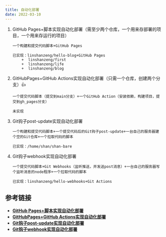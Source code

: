 ```yaml
---
title: 自动化部署
date: 2022-03-10
---
```


1. GitHub Pages+脚本实现自动化部署（需至少两个仓库，一个用来存部署的项目，一个用来存运行的项目）

    ```text
    一个构建和提交代码脚本+GitHub Pages
    
    已实现：linshanzeng/hello-blog+GitHub Pages
        +  linshanzeng/first
        +  linshanzeng/life
        +  linshanzeng/blog
    ```

2. GitHubPages+GitHub Actions实现自动化部署（只需一个仓库，创建两个分支）👍

    ```text
    一个提交代码脚本（提交到main分支）+一个GitHub Action（安装依赖，构建项目，提交到gh_pages分支）
    
    未实现
    ```

3. Git钩子post-update实现自动化部署

    ```text
    一个构建和提交代码脚本+一个提交代码后的Git钩子post-update+一台自己的服务器建个空的Git仓库+一个拉取代码的脚本

    已实现：/home/shan/shan-bare
    ```

4. Git钩子webhook实现自动化部署

    ```text
    一个提交代码脚本+Git Webhooks（监听推送，并发送post消息）+一台自己的服务器写个监听消息的node程序+一个拉取代码的脚本

    已实现：linshanzeng/hello-webhooks+Git Actions
    ```

## 参考链接

- [**GitHub Pages+脚本实现自动化部署**](https://vuepress.vuejs.org/zh/guide/deploy.html#github-pages)
- [**GitHubPages+GitHub Actions实现自动化部署**](https://vuepress.vuejs.org/zh/guide/deploy.html#github-pages-and-github-actions)
- [**Git钩子post-update实现自动化部署**](https://segmentfault.com/a/1190000021044092)
- [**Git钩子webhook实现自动化部署**](https://segmentfault.com/a/1190000021045220)
